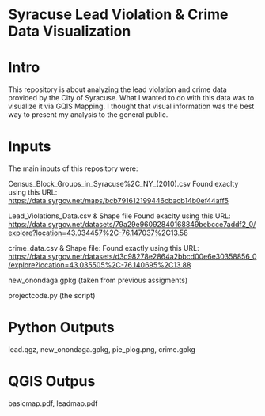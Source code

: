 # Syracuse Lead Violation & Crime Data Visualization

# Intro
This repository is about analyzing the lead violation and crime data provided by the City of Syracuse. What I wanted to do with this data was to visualize it via GQIS Mapping. I thought that visual information was the best way to present my analysis to the general public. 

# Inputs
The main inputs of this repository were: 

Census_Block_Groups_in_Syracuse%2C_NY_(2010).csv
  Found exaclty using this URL: https://data.syrgov.net/maps/bcb791612199446cbacb14b0ef44aff5
  
Lead_Violations_Data.csv & Shape file 
  Found exaclty using this URL: https://data.syrgov.net/datasets/79a29e96092840168849bebcce7addf2_0/explore?location=43.034457%2C-76.147037%2C13.58
  
crime_data.csv & Shape file: 
  Found exactly using this URL: https://data.syrgov.net/datasets/d3c98278e2864a2bbcd00e6e30358856_0/explore?location=43.035505%2C-76.140695%2C13.88
  
new_onondaga.gpkg (taken from previous assigments) 

projectcode.py (the script) 

# Python Outputs 
lead.qgz,
new_onondaga.gpkg,
pie_plog.png,
crime.gpkg

# QGIS Outpus 
basicmap.pdf,
leadmap.pdf
